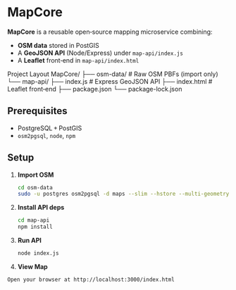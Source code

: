 # MapCore

**MapCore** is a reusable open‑source mapping microservice combining:

- **OSM data** stored in PostGIS  
- A **GeoJSON API** (Node/Express) under `map-api/index.js`  
- A **Leaflet** front‑end in `map-api/index.html`

Project Layout
MapCore/
├── osm-data/             # Raw OSM PBFs (import only)
└── map-api/
    ├── index.js          # Express GeoJSON API
    ├── index.html        # Leaflet front‑end
    ├── package.json
    └── package-lock.json
## Prerequisites

- PostgreSQL + PostGIS  
- `osm2pgsql`, `node`, `npm`

## Setup

1. **Import OSM**  
   ```bash
   cd osm-data
   sudo -u postgres osm2pgsql -d maps --slim --hstore --multi-geometry washington-latest.osm.pbf


2. **Install API deps**
   ```bash
   cd map-api
   npm install

3. **Run API**
   ```bash
   node index.js

4.  **View Map**
   ```bash
   Open your browser at http://localhost:3000/index.html


 
 




